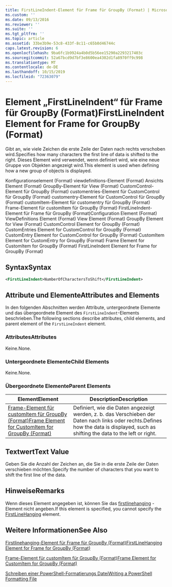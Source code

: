 ```yaml
---
title: FirstLineIndent-Element für Frame für GroupBy (Format) | Microsoft-Dokumentation
ms.custom: ''
ms.date: 09/13/2016
ms.reviewer: ''
ms.suite: ''
ms.tgt_pltfrm: ''
ms.topic: article
ms.assetid: 33be3b9e-53c8-433f-8c11-c65b0d46744c
caps.latest.revision: 6
ms.openlocfilehash: 9ba6fc1b9924a4b0d5b56ee15290a2293217403c
ms.sourcegitcommit: 52a67bcd9d7bf3e8600ea4302d1fa8970ff9c998
ms.translationtype: MT
ms.contentlocale: de-DE
ms.lasthandoff: 10/15/2019
ms.locfileid: "72363079"
---
```

# <a name="firstlineindent-element-for-frame-for-groupby-format"></a><span data-ttu-id="dd892-102">Element „FirstLineIndent“ für Frame für GroupBy (Format)</span><span class="sxs-lookup"><span data-stu-id="dd892-102">FirstLineIndent Element for Frame for GroupBy (Format)</span></span>

<span data-ttu-id="dd892-103">Gibt an, wie viele Zeichen die erste Zeile der Daten nach rechts verschoben wird.</span><span class="sxs-lookup"><span data-stu-id="dd892-103">Specifies how many characters the first line of data is shifted to the right.</span></span> <span data-ttu-id="dd892-104">Dieses Element wird verwendet, wenn definiert wird, wie eine neue Gruppe von Objekten angezeigt wird.</span><span class="sxs-lookup"><span data-stu-id="dd892-104">This element is used when defining how a new group of objects is displayed.</span></span>

<span data-ttu-id="dd892-105">Konfigurationselement (Format) viewdefinitions-Element (Format) Ansichts Element (Format) GroupBy-Element für View (Format) CustomControl-Element für GroupBy (Format) customentries-Element für CustomControl für GroupBy (Format) customentry-Element für CustomControl für GroupBy (Format) customItem-Element für customentry für GroupBy (Format) Frame-Element für customItem für GroupBy (Format) FirstLineIndent-Element für Frame für GroupBy (Format)</span><span class="sxs-lookup"><span data-stu-id="dd892-105">Configuration Element (Format) ViewDefinitions Element (Format) View Element (Format) GroupBy Element for View (Format) CustomControl Element for GroupBy (Format) CustomEntries Element for CustomControl for GroupBy (Format) CustomEntry Element for CustomControl for GroupBy (Format) CustomItem Element for CustomEntry for GroupBy (Format) Frame Element for CustomItem for GroupBy (Format) FirstLineIndent Element for Frame for GroupBy (Format)</span></span>

## <a name="syntax"></a><span data-ttu-id="dd892-106">Syntax</span><span class="sxs-lookup"><span data-stu-id="dd892-106">Syntax</span></span>

```xml
<FirstLineIndent>NumberOfCharactersToShift</FirstLineIndent>
```

## <a name="attributes-and-elements"></a><span data-ttu-id="dd892-107">Attribute und Elemente</span><span class="sxs-lookup"><span data-stu-id="dd892-107">Attributes and Elements</span></span>

<span data-ttu-id="dd892-108">In den folgenden Abschnitten werden Attribute, untergeordnete Elemente und das übergeordnete Element des `FirstLineIndent`-Elements beschrieben.</span><span class="sxs-lookup"><span data-stu-id="dd892-108">The following sections describe attributes, child elements, and parent element of the `FirstLineIndent` element.</span></span>

### <a name="attributes"></a><span data-ttu-id="dd892-109">Attributes</span><span class="sxs-lookup"><span data-stu-id="dd892-109">Attributes</span></span>

<span data-ttu-id="dd892-110">Keine.</span><span class="sxs-lookup"><span data-stu-id="dd892-110">None.</span></span>

### <a name="child-elements"></a><span data-ttu-id="dd892-111">Untergeordnete Elemente</span><span class="sxs-lookup"><span data-stu-id="dd892-111">Child Elements</span></span>

<span data-ttu-id="dd892-112">Keine.</span><span class="sxs-lookup"><span data-stu-id="dd892-112">None.</span></span>

### <a name="parent-elements"></a><span data-ttu-id="dd892-113">Übergeordnete Elemente</span><span class="sxs-lookup"><span data-stu-id="dd892-113">Parent Elements</span></span>

|<span data-ttu-id="dd892-114">Element</span><span class="sxs-lookup"><span data-stu-id="dd892-114">Element</span></span>|<span data-ttu-id="dd892-115">Description</span><span class="sxs-lookup"><span data-stu-id="dd892-115">Description</span></span>|
|-------------|-----------------|
|[<span data-ttu-id="dd892-116">Frame-Element für customItem für GroupBy (Format)</span><span class="sxs-lookup"><span data-stu-id="dd892-116">Frame Element for CustomItem for GroupBy (Format)</span></span>](./frame-element-for-customitem-for-groupby-format.md)|<span data-ttu-id="dd892-117">Definiert, wie die Daten angezeigt werden, z. b. das Verschieben der Daten nach links oder rechts.</span><span class="sxs-lookup"><span data-stu-id="dd892-117">Defines how the data is displayed, such as shifting the data to the left or right.</span></span>|

## <a name="text-value"></a><span data-ttu-id="dd892-118">Textwert</span><span class="sxs-lookup"><span data-stu-id="dd892-118">Text Value</span></span>

<span data-ttu-id="dd892-119">Geben Sie die Anzahl der Zeichen an, die Sie in die erste Zeile der Daten verschieben möchten.</span><span class="sxs-lookup"><span data-stu-id="dd892-119">Specify the number of characters that you want to shift the first line of the data.</span></span>

## <a name="remarks"></a><span data-ttu-id="dd892-120">Hinweise</span><span class="sxs-lookup"><span data-stu-id="dd892-120">Remarks</span></span>

<span data-ttu-id="dd892-121">Wenn dieses Element angegeben ist, können Sie das [firstlinehanging](./firstlinehanging-element-for-frame-for-groupby-format.md) -Element nicht angeben.</span><span class="sxs-lookup"><span data-stu-id="dd892-121">If this element is specified, you cannot specify the [FirstLineHanging](./firstlinehanging-element-for-frame-for-groupby-format.md) element.</span></span>

## <a name="see-also"></a><span data-ttu-id="dd892-122">Weitere Informationen</span><span class="sxs-lookup"><span data-stu-id="dd892-122">See Also</span></span>

[<span data-ttu-id="dd892-123">Firstlinehanging-Element für Frame für GroupBy (Format)</span><span class="sxs-lookup"><span data-stu-id="dd892-123">FirstLineHanging Element for Frame for GroupBy (Format)</span></span>](./firstlinehanging-element-for-frame-for-groupby-format.md)

[<span data-ttu-id="dd892-124">Frame-Element für customItem für GroupBy (Format)</span><span class="sxs-lookup"><span data-stu-id="dd892-124">Frame Element for CustomItem for GroupBy (Format)</span></span>](./frame-element-for-customitem-for-groupby-format.md)

[<span data-ttu-id="dd892-125">Schreiben einer PowerShell-Formatierungs Datei</span><span class="sxs-lookup"><span data-stu-id="dd892-125">Writing a PowerShell Formatting File</span></span>](./writing-a-powershell-formatting-file.md)
